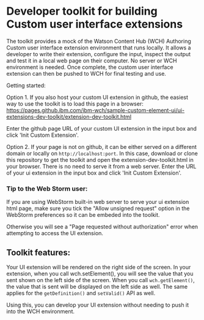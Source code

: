 # Developer toolkit for building Custom user interface extensions

The toolkit provides a mock of the Watson Content Hub (WCH) Authoring Custom user interface extension environment that runs locally. It allows a developer to write their extension, configure the input, inspect the output and test it in a local web page on their computer. No server or WCH environment is needed. Once complete, the custom user interface extension can then be pushed to WCH for final testing and use.

Getting started:

Option 1. If you also host your custom UI extension in github, the easiest way to use the toolkit is to load this page in a browser:
https://pages.github.ibm.com/ibm-wch/sample-custom-element-ui/ui-extensions-dev-toolkit/extension-dev-toolkit.html

Enter the github page URL of your custom UI extension in the input box and click 'Init Custom Extension'.

Option 2. If your page is not on github, it can be either served on a different domain or locally on `http://localhost:port`. In this case, download or clone this repository to get the toolkit and open the extension-dev-toolkit.html in your browser. There is no need to serve it from a web server.  Enter the URL of your ui extension  in the input box and click 'Init Custom Extension'.

### Tip to the Web Storm user:
If you are using WebStorm built-in web server to serve your ui extension html page, make sure you tick the "Allow unsigned request" option in the WebStorm preferences so it can be embeded into the toolkit.

Otherwise you will see a "Page requested without authorization" error when attempting to access the UI extension.

## Toolkit features:
Your UI extension will be rendered on the right side of the screen. In your extension, when you call wch.setElement(), you will see the value that you sent shown on the left side of the screen. When you call `wch.getElement()`, the value that is sent will be displayed on the left side as well. The same applies for the `getDefinition()` and `setValid()` API as well.

Using this, you can develop your UI extension without needing to push it into the WCH environment.


